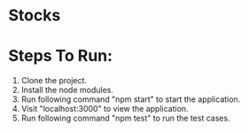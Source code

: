 # Stocks
# Steps To Run:

1. Clone the project.
2. Install the node modules.
3. Run following command "npm start" to start the application.
4. Visit "localhost:3000" to view the application.
5. Run following command "npm test" to run the test cases.

